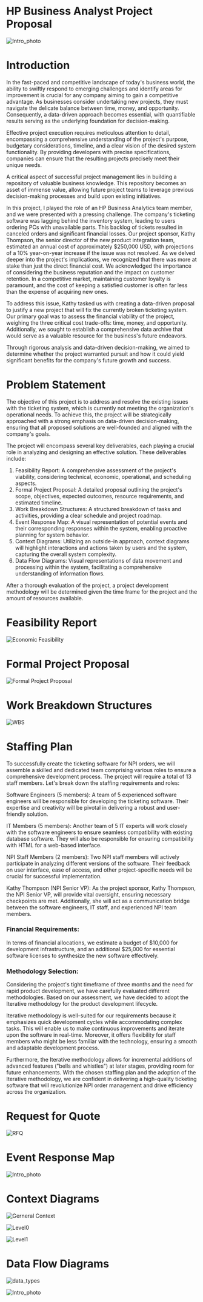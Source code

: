 # HP Business Analyst Project Proposal

![Intro_photo](intro.jpeg)

# Introduction
In the fast-paced and competitive landscape of today's business world, the ability to swiftly respond to emerging challenges and identify areas for improvement is crucial for any company aiming to gain a competitive advantage. As businesses consider undertaking new projects, they must navigate the delicate balance between time, money, and opportunity. Consequently, a data-driven approach becomes essential, with quantifiable results serving as the underlying foundation for decision-making. 

Effective project execution requires meticulous attention to detail, encompassing a comprehensive understanding of the project's purpose, budgetary considerations, timeline, and a clear vision of the desired system functionality. By providing developers with precise specifications, companies can ensure that the resulting projects precisely meet their unique needs.

A critical aspect of successful project management lies in building a repository of valuable business knowledge. This repository becomes an asset of immense value, allowing future project teams to leverage previous decision-making processes and build upon existing initiatives.

In this project, I played the role of an HP Business Analytics team member, and we were presented with a pressing challenge. The company's ticketing software was lagging behind the inventory system, leading to users ordering PCs with unavailable parts. This backlog of tickets resulted in canceled orders and significant financial losses. Our project sponsor, Kathy Thompson, the senior director of the new product integration team, estimated an annual cost of approximately $250,000 USD, with projections of a 10% year-on-year increase if the issue was not resolved. As we delved deeper into the project's implications, we recognized that there was more at stake than just the direct financial cost. We acknowledged the importance of considering the business reputation and the impact on customer retention. In a competitive market, maintaining customer loyalty is paramount, and the cost of keeping a satisfied customer is often far less than the expense of acquiring new ones.

To address this issue, Kathy tasked us with creating a data-driven proposal to justify a new project that will fix the currently broken ticketing system. Our primary goal was to assess the financial viability of the project, weighing the three critical cost trade-offs: time, money, and opportunity. Additionally, we sought to establish a comprehensive data archive that would serve as a valuable resource for the business's future endeavors.

Through rigorous analysis and data-driven decision-making, we aimed to determine whether the project warranted pursuit and how it could yield significant benefits for the company's future growth and success. 

# Problem Statement
The objective of this project is to address and resolve the existing issues with the ticketing system, which is currently not meeting the organization's operational needs. To achieve this, the project will be strategically approached with a strong emphasis on data-driven decision-making, ensuring that all proposed solutions are well-founded and aligned with the company's goals.

The project will encompass several key deliverables, each playing a crucial role in analyzing and designing an effective solution. These deliverables include:

1.	Feasibility Report: A comprehensive assessment of the project's viability, considering technical, economic, operational, and scheduling aspects.
2.	Formal Project Proposal: A detailed proposal outlining the project's scope, objectives, expected outcomes, resource requirements, and estimated timeline.
3.	Work Breakdown Structures: A structured breakdown of tasks and activities, providing a clear schedule and project roadmap.
4.	Event Response Map: A visual representation of potential events and their corresponding responses within the system, enabling proactive planning for system behavior.
5.	Context Diagrams: Utilizing an outside-in approach, context diagrams will highlight interactions and actions taken by users and the system, capturing the overall system complexity.
6.	Data Flow Diagrams: Visual representations of data movement and processing within the system, facilitating a comprehensive understanding of information flows.

After a thorough evaluation of the project, a project development methodology will be determined given the time frame for the project and the amount of resources available.

# Feasibility Report
![Economic Feasibility](ROI.PNG)




# Formal Project Proposal
![Formal Project Proposal](systemrequest.PNG)

# Work Breakdown Structures
![WBS](WBS.PNG)

# Staffing Plan
To successfully create the ticketing software for NPI orders, we will assemble a skilled and dedicated team comprising various roles to ensure a comprehensive development process. The project will require a total of 13 staff members. Let's break down the staffing requirements and roles:

Software Engineers (5 members):
A team of 5 experienced software engineers will be responsible for developing the ticketing software. Their expertise and creativity will be pivotal in delivering a robust and user-friendly solution.

IT Members (5 members):
Another team of 5 IT experts will work closely with the software engineers to ensure seamless compatibility with existing database software. They will also be responsible for ensuring compatibility with HTML for a web-based interface.

NPI Staff Members (2 members):
Two NPI staff members will actively participate in analyzing different versions of the software. Their feedback on user interface, ease of access, and other project-specific needs will be crucial for successful implementation.

Kathy Thompson (NPI Senior VP):
As the project sponsor, Kathy Thompson, the NPI Senior VP, will provide vital oversight, ensuring necessary checkpoints are met. Additionally, she will act as a communication bridge between the software engineers, IT staff, and experienced NPI team members.

### Financial Requirements:

In terms of financial allocations, we estimate a budget of $10,000 for development infrastructure, and an additional $25,000 for essential software licenses to synthesize the new software effectively.

### Methodology Selection:

Considering the project's tight timeframe of three months and the need for rapid product development, we have carefully evaluated different methodologies. Based on our assessment, we have decided to adopt the Iterative methodology for the product development lifecycle.

Iterative methodology is well-suited for our requirements because it emphasizes quick development cycles while accommodating complex tasks. This will enable us to make continuous improvements and iterate upon the software in real-time. Moreover, it offers flexibility for staff members who might be less familiar with the technology, ensuring a smooth and adaptable development process.

Furthermore, the Iterative methodology allows for incremental additions of advanced features ("bells and whistles") at later stages, providing room for future enhancements. With the chosen staffing plan and the adoption of the Iterative methodology, we are confident in delivering a high-quality ticketing software that will revolutionize NPI order management and drive efficiency across the organization.

# Request for Quote
![RFQ](requestforquote.PNG)


# Event Response Map
![Intro_photo](intro.jpeg)

# Context Diagrams
![Gerneral Context](contextdiagram.PNG)

![Level0](Level0Diagram.PNG)

![Level1](Level1Diagram.PNG)





# Data Flow Diagrams
![data_types](datattypes.PNG)

![Intro_photo](intro.jpeg)











